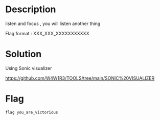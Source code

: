 # Description

listen and focus , you will listen another thing

Flag format : XXX_XXX_XXXXXXXXXXX

# Solution

Using Sonic visualizer


https://github.com/W4W1R3/TOOLS/tree/main/SONIC%20VISUALIZER


# Flag

`flag you_are_victorious`
